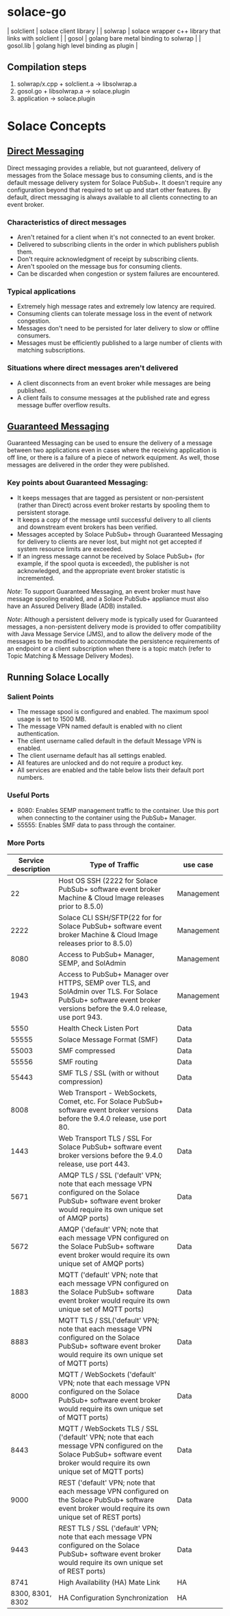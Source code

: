 # solace-go

| solclient | solace client library |
| solwrap   | solace wrapper c++ library that links with solclient |
| gosol     | golang bare metal binding to solwrap |
| gosol.lib | golang high level binding as plugin |

## Compilation steps
1. solwrap/x.cpp + solclient.a -> libsolwrap.a
2. gosol.go + libsolwrap.a -> solace.plugin
3. application -> solace.plugin

# Solace Concepts
## [Direct Messaging](https://docs.solace.com/PubSub-Basics/Direct-Messages.htm)
Direct messaging provides a reliable, but not guaranteed, delivery of messages from the Solace message bus to consuming clients, 
and is the default message delivery system for Solace PubSub+. 
It doesn't require any configuration beyond that required to set up and start other features. 
By default, direct messaging is always available to all clients connecting to an event broker.

### Characteristics of direct messages
* Aren't retained for a client when it's not connected to an event broker.
* Delivered to subscribing clients in the order in which publishers publish them.
* Don't require acknowledgment of receipt by subscribing clients.
* Aren't spooled on the message bus for consuming clients.
* Can be discarded when congestion or system failures are encountered.

### Typical applications
* Extremely high message rates and extremely low latency are required.
* Consuming clients can tolerate message loss in the event of network congestion.
* Messages don't need to be persisted for later delivery to slow or offline consumers.
* Messages must be efficiently published to a large number of clients with matching subscriptions.

### Situations where direct messages aren't delivered
* A client disconnects from an event broker while messages are being published.
* A client fails to consume messages at the published rate and egress message buffer overflow results.


## [Guaranteed Messaging](https://docs.solace.com/PubSub-Basics/Guaranteed-Messages.htm)
Guaranteed Messaging can be used to ensure the delivery of a message between two applications even in cases where 
the receiving application is off line, or there is a failure of a piece of network equipment. 
As well, those messages are delivered in the order they were published.

### Key points about Guaranteed Messaging:
* It keeps messages that are tagged as persistent or non-persistent (rather than Direct) across event broker restarts by spooling them to persistent storage.
* It keeps a copy of the message until successful delivery to all clients and downstream event brokers has been verified.
* Messages accepted by Solace PubSub+ through Guaranteed Messaging for delivery to clients are never lost, but might not get accepted if system resource limits are exceeded. 
* If an ingress message cannot be received by Solace PubSub+ (for example, if the spool quota is exceeded), the publisher is not acknowledged, and the appropriate event broker statistic is incremented.

*Note*: To support Guaranteed Messaging, an event broker must have message spooling enabled, and a Solace PubSub+ appliance must also have an Assured Delivery Blade (ADB) installed.

*Note*: Although a persistent delivery mode is typically used for Guaranteed messages, a non-persistent delivery mode is provided to offer compatibility with Java Message Service (JMS), 
and to allow the delivery mode of the messages to be modified to accommodate the persistence requirements of an endpoint or a client subscription when there is a topic match 
(refer to Topic Matching & Message Delivery Modes).



## Running Solace Locally

### Salient Points
* The message spool is configured and enabled. The maximum spool usage is set to 1500 MB.
* The message VPN named default is enabled with no client authentication.
* The client username called default in the default Message VPN is enabled. 
* The client username default has all settings enabled.
* All features are unlocked and do not require a product key.
* All services are enabled and the table below lists their default port numbers.

### Useful Ports
* 8080: Enables SEMP management traffic to the container. Use this port when connecting to the container using the PubSub+ Manager.
* 55555: Enables SMF data to pass through the container.

### More Ports

| Service description | Type of Traffic                                                                                                                                                               | use case   |
| ------------------- | ----------------------------------------------------------------------------------------------------------------------------------------------------------------------------- | ---------- |
| 22                  | Host OS SSH (2222 for Solace PubSub+ software event broker Machine & Cloud Image releases prior to 8.5.0)                                                                     | Management |
| 2222                | Solace CLI SSH/SFTP(22 for for Solace PubSub+ software event broker Machine & Cloud Image releases prior to 8.5.0)                                                            | Management |
| 8080                | Access to PubSub+ Manager, SEMP, and SolAdmin                                                                                                                                 | Management |
| 1943                | Access to PubSub+ Manager over HTTPS, SEMP over TLS, and SolAdmin over TLS.  For Solace PubSub+ software event broker versions before the 9.4.0 release, use port 943.        | Management |
| 5550                | Health Check Listen Port                                                                                                                                                      | Data |
| 55555               | Solace Message Format (SMF)                                                                                                                                                   | Data |
| 55003               | SMF compressed                                                                                                                                                                | Data |
| 55556               | SMF routing                                                                                                                                                                   | Data |
| 55443               | SMF TLS / SSL (with or without compression)                                                                                                                                   | Data |
| 8008                | Web Transport - WebSockets, Comet, etc.  For Solace PubSub+ software event broker versions before the 9.4.0 release, use port 80.                                             | Data |
| 1443                | Web Transport TLS / SSL For Solace PubSub+ software event broker versions before the 9.4.0 release, use port 443.                                                             | Data |
| 5671                | AMQP TLS / SSL ('default' VPN; note that each message VPN configured on the Solace PubSub+ software event broker would require its own unique set of AMQP ports)              | Data |
| 5672                | AMQP ('default' VPN; note that each message VPN configured on the Solace PubSub+ software event broker would require its own unique set of AMQP ports)                        | Data |
| 1883                | MQTT ('default' VPN; note that each message VPN configured on the Solace PubSub+ software event broker would require its own unique set of MQTT ports)                        | Data |
| 8883                | MQTT TLS / SSL('default' VPN; note that each message VPN configured on the Solace PubSub+ software event broker would require its own unique set of MQTT ports)               | Data |
| 8000                | MQTT / WebSockets ('default' VPN; note that each message VPN configured on the Solace PubSub+ software event broker would require its own unique set of MQTT ports)           | Data |
| 8443                | MQTT / WebSockets TLS / SSL ('default' VPN; note that each message VPN configured on the Solace PubSub+ software event broker would require its own unique set of MQTT ports) | Data |
| 9000                | REST ('default' VPN; note that each message VPN configured on the Solace PubSub+ software event broker would require its own unique set of REST ports)                        | Data |
| 9443                | REST TLS / SSL ('default' VPN; note that each message VPN configured on the Solace PubSub+ software event broker would require its own unique set of REST ports)              | Data |
| 8741                | High Availability (HA) Mate Link                                                                                                                                              | HA |
| 8300, 8301, 8302    | HA Configuration Synchronization                                                                                                                                              | HA |